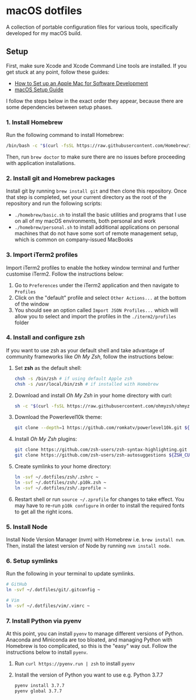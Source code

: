 # macOS dotfiles

A collection of portable configuration files for various tools, specifically developed for my macOS build.

## Setup

First, make sure Xcode and Xcode Command Line tools are installed. If you get stuck at any point, follow these guides:

- [How to Set up an Apple Mac for Software Development](https://www.stuartellis.name/articles/mac-setup/#creating-a-private-applications-folder)
- [macOS Setup Guide](https://sourabhbajaj.com/mac-setup/Homebrew/)

I follow the steps below in the exact order they appear, because there are some dependencies between setup phases.

### 1. Install Homebrew

Run the following command to install Homebrew:

```sh
/bin/bash -c "$(curl -fsSL https://raw.githubusercontent.com/Homebrew/install/master/install.sh)"
```

Then, run `brew doctor` to make sure there are no issues before proceeding with application installations.

### 2. Install git and Homebrew packages

Install git by running `brew install git` and then clone this repository. Once that step is completed, set your current directory as the root of the repository and run the following scripts:

- `./homebrew/basic.sh` to install the basic utilities and programs that I use on all of my macOS environments, both personal and work
- `./homebrew/personal.sh` to install additional applications on personal machines that do not have some sort of remote management setup, which is common on company-issued MacBooks

### 3. Import iTerm2 profiles

Import iTerm2 profiles to enable the hotkey window terminal and further customise iTerm2. Follow the instructions below:

1. Go to `Preferences` under the iTerm2 application and then navigate to `Profiles`
2. Click on the "default" profile and select `Other Actions...` at the bottom of the window
3. You should see an option called `Import JSON Profiles...` which will allow you to select and import the profiles in the `./iterm2/profiles` folder

### 4. Install and configure zsh

If you want to use zsh as your default shell and take advantage of community frameworks like _Oh My Zsh_, follow the instructions below:

1. Set **zsh** as the default shell:

   ```sh
   chsh -s /bin/zsh # if using default Apple zsh
   chsh -s /usr/local/bin/zsh # if installed with Homebrew
   ```

2. Download and install _Oh My Zsh_ in your home directory with curl:

   ```sh
   sh -c "$(curl -fsSL https://raw.githubusercontent.com/ohmyzsh/ohmyzsh/master/tools/install.sh)"
   ```

3. Download the Powerlevel10k theme:

   ```sh
   git clone --depth=1 https://github.com/romkatv/powerlevel10k.git ${ZSH_CUSTOM:-~/.oh-my-zsh/custom}/themes/powerlevel10k
   ```

4. Install _Oh My Zsh_ plugins:

   ```sh
   git clone https://github.com/zsh-users/zsh-syntax-highlighting.git ${ZSH_CUSTOM:-~/.oh-my-zsh/custom}/plugins/zsh-syntax-highlighting
   git clone https://github.com/zsh-users/zsh-autosuggestions ${ZSH_CUSTOM:-~/.oh-my-zsh/custom}/plugins/zsh-autosuggestions
   ```

5. Create symlinks to your home directory:

   ```sh
   ln -svf ~/.dotfiles/zsh/.zshrc ~
   ln -svf ~/.dotfiles/zsh/.p10k.zsh ~
   ln -svf ~/.dotfiles/zsh/.zprofile ~
   ```

6. Restart shell or run `source ~/.zprofile` for changes to take effect. You may have to re-run `p10k configure` in order to install the required fonts to get all the right icons.

### 5. Install Node

Install Node Version Manager (nvm) with Homebrew i.e. `brew install nvm`. Then, install the latest version of Node by running `nvm install node`.

### 6. Setup symlinks

Run the following in your terminal to update symlinks.

```sh
# GitHub
ln -svf ~/.dotfiles/git/.gitconfig ~

# Vim
ln -svf ~/.dotfiles/vim/.vimrc ~
```

### 7. Install Python via pyenv

At this point, you can install `pyenv` to manage different versions of Python. Anaconda and Miniconda are too bloated, and managing Python with Homebrew is too complicated, so this is the "easy" way out. Follow the instructions below to install `pyenv`.

1. Run `curl https://pyenv.run | zsh` to install `pyenv`

2. Install the version of Python you want to use e.g. Python 3.7.7

   ```sh
   pyenv install 3.7.7
   pyenv global 3.7.7
   ```
